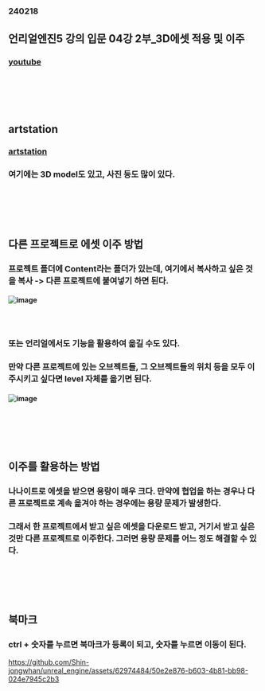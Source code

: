 ### 240218
## 언리얼엔진5 강의 입문 04강 2부_3D에셋 적용 및 이주
### [youtube](https://www.youtube.com/watch?v=SXFBudZAuu0&list=PLxN-zf3BqZZl5dtnX0bgqYf8LDM3rn-Hs&index=5)
### <br/><br/><br/>

## artstation
### [artstation](https://www.artstation.com/?sort_by=community&dimension=all)
### 여기에는 3D model도 있고, 사진 등도 많이 있다.

### <br/><br/><br/>

## 다른 프로젝트로 에셋 이주 방법
### 프로젝트 폴더에 Content라는 폴더가 있는데, 여기에서 복사하고 싶은 것을 복사 -> 다른 프로젝트에 붙여넣기 하면 된다.
#### ![image](https://github.com/Shin-jongwhan/unreal_engine/assets/62974484/323abaa8-9766-446b-bfb9-ea042ae0433e)
### <br/>

### 또는 언리얼에서도 기능을 활용하여 옮길 수도 있다.
### 만약 다른 프로젝트에 있는 오브젝트들, 그 오브젝트들의 위치 등을 모두 이주시키고 싶다면 level 자체를 옮기면 된다.
#### ![image](https://github.com/Shin-jongwhan/unreal_engine/assets/62974484/15022903-e015-40b8-baff-123c812310ed)
### <br/><br/><br/>

## 이주를 활용하는 방법
### 나나이트로 에셋을 받으면 용량이 매우 크다. 만약에 협업을 하는 경우나 다른 프로젝트로 계속 옮겨야 하는 경우에는 용량 문제가 발생한다.
### 그래서 한 프로젝트에서 받고 싶은 에셋을 다운로드 받고, 거기서 받고 싶은 것만 다른 프로젝트로 이주한다. 그러면 용량 문제를 어느 정도 해결할 수 있다.
### <br/><br/><br/>

## 북마크 
### ctrl + 숫자를 누르면 북마크가 등록이 되고, 숫자를 누르면 이동이 된다.

https://github.com/Shin-jongwhan/unreal_engine/assets/62974484/50e2e876-b603-4b81-bb98-024e7945c2b3
### <br/><br/><br/>



